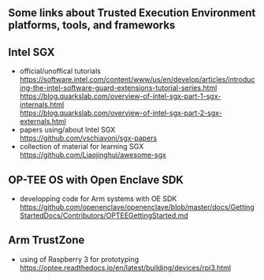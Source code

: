 ## Some links about Trusted Execution Environment platforms, tools, and frameworks

## Intel SGX
- official/unoffical tutorials<br/>
https://software.intel.com/content/www/us/en/develop/articles/introducing-the-intel-software-guard-extensions-tutorial-series.html<br/>
https://blog.quarkslab.com/overview-of-intel-sgx-part-1-sgx-internals.html<br/>
https://blog.quarkslab.com/overview-of-intel-sgx-part-2-sgx-externals.html<br/>
- papers using/about Intel SGX<br/>
https://github.com/vschiavoni/sgx-papers<br/>
- collection of material for learning SGX<br/>
https://github.com/Liaojinghui/awesome-sgx<br/>

## OP-TEE OS with Open Enclave SDK 
- developping code for Arm systems with OE SDK<br/>
https://github.com/openenclave/openenclave/blob/master/docs/GettingStartedDocs/Contributors/OPTEEGettingStarted.md<br/>


## Arm TrustZone
- using of Raspberry 3 for prototyping<br/>
https://optee.readthedocs.io/en/latest/building/devices/rpi3.html<br/>